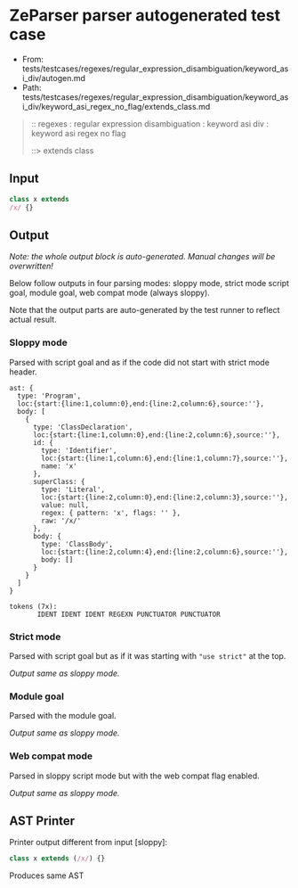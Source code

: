 # ZeParser parser autogenerated test case

- From: tests/testcases/regexes/regular_expression_disambiguation/keyword_asi_div/autogen.md
- Path: tests/testcases/regexes/regular_expression_disambiguation/keyword_asi_div/keyword_asi_regex_no_flag/extends_class.md

> :: regexes : regular expression disambiguation : keyword asi div : keyword asi regex no flag
>
> ::> extends class

## Input

`````js
class x extends
/x/ {}
`````

## Output

_Note: the whole output block is auto-generated. Manual changes will be overwritten!_

Below follow outputs in four parsing modes: sloppy mode, strict mode script goal, module goal, web compat mode (always sloppy).

Note that the output parts are auto-generated by the test runner to reflect actual result.

### Sloppy mode

Parsed with script goal and as if the code did not start with strict mode header.

`````
ast: {
  type: 'Program',
  loc:{start:{line:1,column:0},end:{line:2,column:6},source:''},
  body: [
    {
      type: 'ClassDeclaration',
      loc:{start:{line:1,column:0},end:{line:2,column:6},source:''},
      id: {
        type: 'Identifier',
        loc:{start:{line:1,column:6},end:{line:1,column:7},source:''},
        name: 'x'
      },
      superClass: {
        type: 'Literal',
        loc:{start:{line:2,column:0},end:{line:2,column:3},source:''},
        value: null,
        regex: { pattern: 'x', flags: '' },
        raw: '/x/'
      },
      body: {
        type: 'ClassBody',
        loc:{start:{line:2,column:4},end:{line:2,column:6},source:''},
        body: []
      }
    }
  ]
}

tokens (7x):
       IDENT IDENT IDENT REGEXN PUNCTUATOR PUNCTUATOR
`````

### Strict mode

Parsed with script goal but as if it was starting with `"use strict"` at the top.

_Output same as sloppy mode._

### Module goal

Parsed with the module goal.

_Output same as sloppy mode._

### Web compat mode

Parsed in sloppy script mode but with the web compat flag enabled.

_Output same as sloppy mode._

## AST Printer

Printer output different from input [sloppy]:

````js
class x extends (/x/) {}
````

Produces same AST

